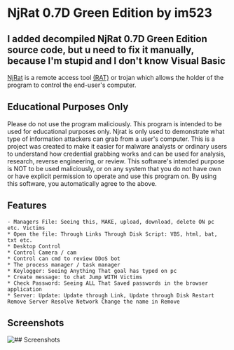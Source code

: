 # NjRat 0.7D Green Edition by im523
## I added decompiled NjRat 0.7D Green Edition source code, but u need to fix it manually, because I'm stupid and I don't know Visual Basic

[NjRat](https://en.wikipedia.org/wiki/NjRAT) is a remote access tool [(RAT)](https://en.wikipedia.org/wiki/Remote_desktop_software#RAT) or trojan which allows the holder of the program to control the end-user's computer.
## Educational Purposes Only

Please do not use the program maliciously. This program is intended to be used for educational purposes only. Njrat is only used to demonstrate what type of information attackers can grab from a user's computer. This is a project was created to make it easier for malware analysts or ordinary users to understand how credential grabbing works and can be used for analysis, research, reverse engineering, or review. This software's intended purpose is NOT to be used maliciously, or on any system that you do not have own or have explicit permission to operate and use this program on. By using this software, you automatically agree to the above.

## Features

    - Managers File: Seeing this, MAKE, upload, download, delete ON pc etc. Victims
    * Open the file: Through Links Through Disk Script: VBS, html, bat, txt etc.
    * Desktop Control
    * Control Camera / cam
    * Control can cmd to review DDoS bot
    * The process manager / task manager
    * Keylogger: Seeing Anything That goal has typed on pc
    * Create message: to chat Jump WITH Victims
    * Check Password: Seeing ALL That Saved passwords in the browser application
    * Server: Update: Update through Link, Update through Disk Restart Remove Server Resolve Network Change the name in Remove
## Screenshots
![## Screenshots](https://user-images.githubusercontent.com/65458800/115034575-574f4400-9ed4-11eb-9eed-f337fe50595f.png)
